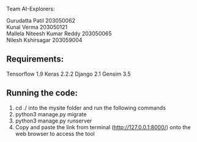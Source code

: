 ﻿Team AI-Explorers:

Gurudatta Patil 203050062 <br />
Kunal Verma 203050121 <br />
Mallela Niteesh Kumar Reddy 203050065 <br />
Nilesh Kshirsagar 203059004 <br />


Requirements:
--------------------------------
Tensorflow 1.9
Keras 2.2.2
Django 2.1
Gensim 3.5


Running the code:
--------------------------------
1) cd ./ into the mysite folder and run the following commands
2) python3 manage.py migrate
3) python3 manage.py runserver
4) Copy and paste the link from terminal (http://127.0.0.1:8000/) onto the web browser to access the tool



